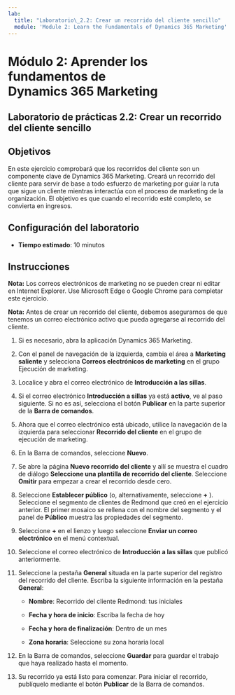 ```yaml
---
lab:
  title: "Laboratorio\_2.2: Crear un recorrido del cliente sencillo"
  module: 'Module 2: Learn the Fundamentals of Dynamics 365 Marketing'
---
```


<a name="module-2-learn-the-fundamentals-of-dynamics-365-marketing"></a>Módulo 2: Aprender los fundamentos de Dynamics 365 Marketing
========================

## <a name="practice-lab-22---create-a-simple-customer-journey"></a>Laboratorio de prácticas 2.2: Crear un recorrido del cliente sencillo

## <a name="objectives"></a>Objetivos

En este ejercicio comprobará que los recorridos del cliente son un componente clave de Dynamics 365 Marketing. Creará un recorrido del cliente para servir de base a todo esfuerzo de marketing por guiar la ruta que sigue un cliente mientras interactúa con el proceso de marketing de la organización. El objetivo es que cuando el recorrido esté completo, se convierta en ingresos.

## <a name="lab-setup"></a>Configuración del laboratorio

  - **Tiempo estimado**: 10 minutos

## <a name="instructions"></a>Instrucciones

**Nota:** Los correos electrónicos de marketing no se pueden crear ni editar en Internet Explorer. Use Microsoft Edge o Google Chrome para completar este ejercicio.

**Nota:** Antes de crear un recorrido del cliente, debemos asegurarnos de que tenemos un correo electrónico activo que pueda agregarse al recorrido del cliente. 

1. Si es necesario, abra la aplicación Dynamics 365 Marketing. 

2. Con el panel de navegación de la izquierda, cambia el área a **Marketing saliente** y selecciona **Correos electrónicos de marketing** en el grupo Ejecución de marketing.

3. Localice y abra el correo electrónico de **Introducción a las sillas**.  

4. Si el correo electrónico **Introducción a sillas** ya está **activo**, ve al paso siguiente. 
   Si no es así, selecciona el botón **Publicar** en la parte superior de la **Barra de comandos**. 

5. Ahora que el correo electrónico está ubicado, utilice la navegación de la izquierda para seleccionar **Recorrido del cliente** en el grupo de ejecución de marketing.

6. En la Barra de comandos, seleccione **Nuevo**.

7. Se abre la página **Nuevo recorrido del cliente** y allí se muestra el cuadro de diálogo **Seleccione una plantilla de recorrido del cliente**. Seleccione **Omitir** para empezar a crear el recorrido desde cero.

8. Seleccione **Establecer público** (o, alternativamente, seleccione **+** ). Seleccione el segmento de clientes de Redmond que creó en el ejercicio anterior. El primer mosaico se rellena con el nombre del segmento y el panel de **Público** muestra las propiedades del segmento.

9. Seleccione **+** en el lienzo y luego seleccione **Enviar un correo electrónico** en el menú contextual.

10. Seleccione el correo electrónico de **Introducción a las sillas** que publicó anteriormente. 

11. Seleccione la pestaña **General** situada en la parte superior del registro del recorrido del cliente. Escriba la siguiente información en la pestaña **General**:

    - **Nombre**: Recorrido del cliente Redmond: tus iniciales

    - **Fecha y hora de inicio**: Escriba la fecha de hoy

    - **Fecha y hora de finalización**: Dentro de un mes

    - **Zona horaria**: Seleccione su zona horaria local 

12. En la Barra de comandos, seleccione **Guardar** para guardar el trabajo que haya realizado hasta el momento.

13. Su recorrido ya está listo para comenzar. Para iniciar el recorrido, publíquelo mediante el botón **Publicar** de la Barra de comandos.
